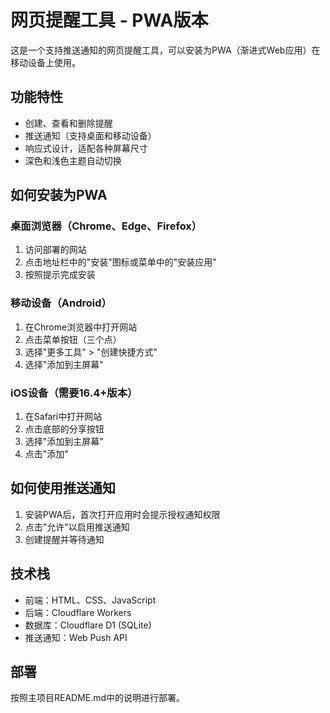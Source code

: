 # 网页提醒工具 - PWA版本

这是一个支持推送通知的网页提醒工具，可以安装为PWA（渐进式Web应用）在移动设备上使用。

## 功能特性

- 创建、查看和删除提醒
- 推送通知（支持桌面和移动设备）
- 响应式设计，适配各种屏幕尺寸
- 深色和浅色主题自动切换

## 如何安装为PWA

### 桌面浏览器（Chrome、Edge、Firefox）
1. 访问部署的网站
2. 点击地址栏中的"安装"图标或菜单中的"安装应用"
3. 按照提示完成安装

### 移动设备（Android）
1. 在Chrome浏览器中打开网站
2. 点击菜单按钮（三个点）
3. 选择"更多工具" > "创建快捷方式"
4. 选择"添加到主屏幕"

### iOS设备（需要16.4+版本）
1. 在Safari中打开网站
2. 点击底部的分享按钮
3. 选择"添加到主屏幕"
4. 点击"添加"

## 如何使用推送通知

1. 安装PWA后，首次打开应用时会提示授权通知权限
2. 点击"允许"以启用推送通知
3. 创建提醒并等待通知

## 技术栈

- 前端：HTML、CSS、JavaScript
- 后端：Cloudflare Workers
- 数据库：Cloudflare D1 (SQLite)
- 推送通知：Web Push API

## 部署

按照主项目README.md中的说明进行部署。